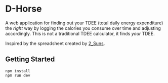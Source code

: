 # D-Horse
A web application for finding out your TDEE (total daily energy expenditure) the _right_ way by logging the calories you consume over time and adjusting accordingly. This is not a traditional TDEE calculator, it finds _your_ TDEE.  

Inspired by the spreadsheet created by [2_Suns](https://www.reddit.com/r/fitness/comments/3bx3rl/a_tool_i_made_to_help_find_your_actual_tdee_and/).

## Getting Started

    npm install
    npm run dev
